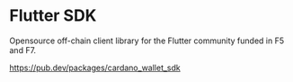 # Flutter SDK

Opensource off-chain client library for the Flutter community funded in F5 and F7. 

https://pub.dev/packages/cardano_wallet_sdk
